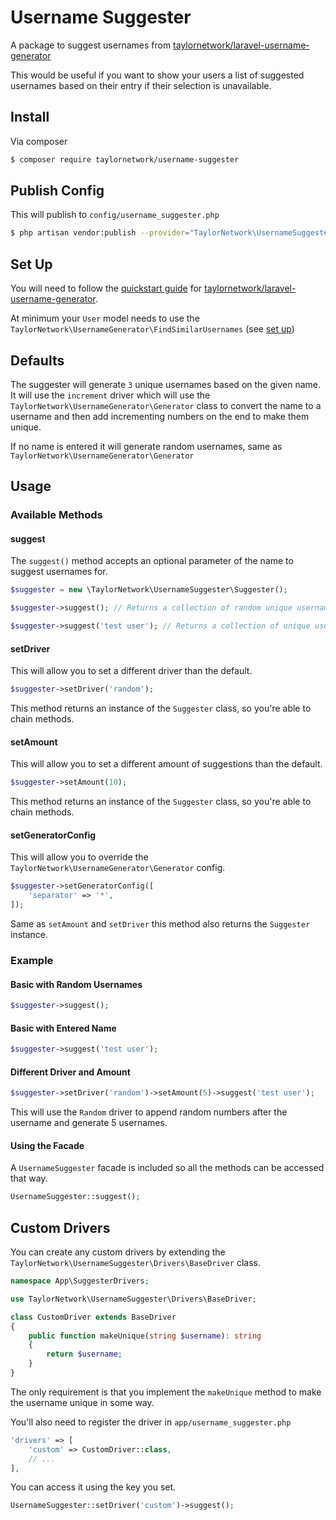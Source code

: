# Username Suggester

A package to suggest usernames from [taylornetwork/laravel-username-generator](https://github.com/taylornetwork/laravel-username-generator)

This would be useful if you want to show your users a list of suggested usernames based on their entry if their selection is unavailable.

## Install

Via composer

```bash
$ composer require taylornetwork/username-suggester
```

## Publish Config

This will publish to `config/username_suggester.php`

```bash
$ php artisan vendor:publish --provider="TaylorNetwork\UsernameSuggester\UsernameSuggesterProvider"
```

## Set Up

You will need to follow the [quickstart guide](https://github.com/taylornetwork/laravel-username-generator#quickstart) 
for [taylornetwork/laravel-username-generator](https://github.com/taylornetwork/laravel-username-generator). 

At minimum your `User` model needs to use the `TaylorNetwork\UsernameGenerator\FindSimilarUsernames` (see [set up](https://github.com/taylornetwork/laravel-username-generator#set-up))

## Defaults

The suggester will generate `3` unique usernames based on the given name. It will use the `increment` driver which will use the 
`TaylorNetwork\UsernameGenerator\Generator` class to convert the name to a username and then add incrementing numbers on the end to make them unique.

If no name is entered it will generate random usernames, same as `TaylorNetwork\UsernameGenerator\Generator`

## Usage

### Available Methods

#### suggest

The `suggest()` method accepts an optional parameter of the name to suggest usernames for.

```php
$suggester = new \TaylorNetwork\UsernameSuggester\Suggester();

$suggester->suggest(); // Returns a collection of random unique usernames

$suggester->suggest('test user'); // Returns a collection of unique usernames based on the name 'test user'
```

#### setDriver

This will allow you to set a different driver than the default.

```php
$suggester->setDriver('random');
```

This method returns an instance of the `Suggester` class, so you're able to chain methods.

#### setAmount

This will allow you to set a different amount of suggestions than the default.

```php
$suggester->setAmount(10);
```

This method returns an instance of the `Suggester` class, so you're able to chain methods.

#### setGeneratorConfig

This will allow you to override the `TaylorNetwork\UsernameGenerator\Generator` config.

```php
$suggester->setGeneratorConfig([
    'separator' => '*',
]);
```

Same as `setAmount` and `setDriver` this method also returns the `Suggester` instance.

### Example

#### Basic with Random Usernames

```php
$suggester->suggest();
```

#### Basic with Entered Name

```php
$suggester->suggest('test user');
```

#### Different Driver and Amount

```php
$suggester->setDriver('random')->setAmount(5)->suggest('test user');
```

This will use the `Random` driver to append random numbers after the username and generate 5 usernames.

#### Using the Facade

A `UsernameSuggester` facade is included so all the methods can be accessed that way.

```php
UsernameSuggester::suggest();
```

## Custom Drivers

You can create any custom drivers by extending the `TaylorNetwork\UsernameSuggester\Drivers\BaseDriver` class.

```php
namespace App\SuggesterDrivers;

use TaylorNetwork\UsernameSuggester\Drivers\BaseDriver;

class CustomDriver extends BaseDriver
{
    public function makeUnique(string $username): string
    {
        return $username;
    }
}
```

The only requirement is that you implement the `makeUnique` method to make the username unique in some way.

You'll also need to register the driver in `app/username_suggester.php`

```php
'drivers' => [
    'custom' => CustomDriver::class,
    // ...
],
```

You can access it using the key you set.

```php
UsernameSuggester::setDriver('custom')->suggest();
```

